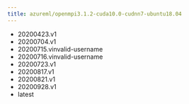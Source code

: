 ```yaml
---
title: azureml/openmpi3.1.2-cuda10.0-cudnn7-ubuntu18.04
---
```

- 20200423.v1
- 20200704.v1
- 20200715.vinvalid-username
- 20200716.vinvalid-username
- 20200723.v1
- 20200817.v1
- 20200821.v1
- 20200928.v1
- latest
